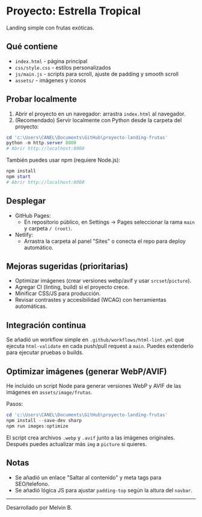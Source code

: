 # Proyecto: Estrella Tropical

Landing simple con frutas exóticas.

## Qué contiene
- `index.html` - página principal
- `css/style.css` - estilos personalizados
- `js/main.js` - scripts para scroll, ajuste de padding y smooth scroll
- `assets/` - imágenes y iconos

## Probar localmente
1. Abrir el proyecto en un navegador: arrastra `index.html` al navegador.
2. (Recomendado) Servir localmente con Python desde la carpeta del proyecto:

```powershell
cd 'c:\Users\CANEL\Documents\GitHub\proyecto-landing-frutas'
python -m http.server 8000
# Abrir http://localhost:8000
```

También puedes usar npm (requiere Node.js):

```powershell
npm install
npm start
# Abrir http://localhost:8000
```

## Desplegar
- GitHub Pages:
  - En repositorio público, en Settings -> Pages seleccionar la rama `main` y carpeta `/ (root)`.
- Netlify:
  - Arrastra la carpeta al panel "Sites" o conecta el repo para deploy automático.

## Mejoras sugeridas (prioritarias)
- Optimizar imágenes (crear versiones webp/avif y usar `srcset`/`picture`).
- Agregar CI (linting, build) si el proyecto crece.
- Minificar CSS/JS para producción.
- Revisar contrastes y accesibilidad (WCAG) con herramientas automáticas.

## Integración continua

Se añadió un workflow simple en `.github/workflows/html-lint.yml` que ejecuta `html-validate` en cada push/pull request a `main`.
Puedes extenderlo para ejecutar pruebas o builds.

## Optimizar imágenes (generar WebP/AVIF)

He incluido un script Node para generar versiones WebP y AVIF de las imágenes en `assets/image/frutas`.

Pasos:

```powershell
cd 'c:\Users\CANEL\Documents\GitHub\proyecto-landing-frutas'
npm install --save-dev sharp
npm run images:optimize
```

El script crea archivos `.webp` y `.avif` junto a las imágenes originales. Después puedes actualizar más `img` a `picture` si quieres.

## Notas
- Se añadió un enlace "Saltar al contenido" y meta tags para SEO/telefono.
- Se añadió lógica JS para ajustar `padding-top` según la altura del `navbar`.

---
Desarrollado por Melvin B.
